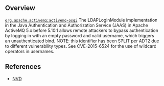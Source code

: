 ## Overview
[`org.apache.activemq:activemq-osgi`](http://search.maven.org/#search%7Cga%7C1%7Ca%3A%22activemq-osgi%22)
The LDAPLoginModule implementation in the Java Authentication and Authorization Service (JAAS) in Apache ActiveMQ 5.x before 5.10.1 allows remote attackers to bypass authentication by logging in with an empty password and valid username, which triggers an unauthenticated bind. NOTE: this identifier has been SPLIT per ADT2 due to different vulnerability types. See CVE-2015-6524 for the use of wildcard operators in usernames.

## References
- [NVD](https://web.nvd.nist.gov/view/vuln/detail?vulnId=CVE-2014-3612)
